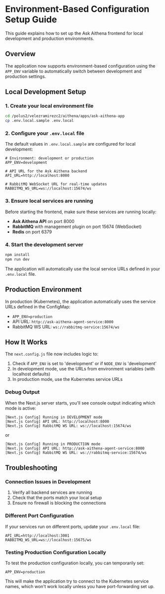# Environment-Based Configuration Setup Guide

This guide explains how to set up the Ask Aithena frontend for local development and production environments.

## Overview

The application now supports environment-based configuration using the `APP_ENV` variable to automatically switch between development and production settings.

## Local Development Setup

### 1. Create your local environment file

```bash
cd /polus2/velezramirezc2/aithena/apps/ask-aithena-app
cp .env.local.sample .env.local
```

### 2. Configure your `.env.local` file

The default values in `.env.local.sample` are configured for local development:

```env
# Environment: development or production
APP_ENV=development

# API URL for the Ask Aithena backend
API_URL=http://localhost:8000

# RabbitMQ WebSocket URL for real-time updates
RABBITMQ_WS_URL=ws://localhost:15674/ws
```

### 3. Ensure local services are running

Before starting the frontend, make sure these services are running locally:

- **Ask Aithena API** on port 8000
- **RabbitMQ** with management plugin on port 15674 (WebSocket)
- **Redis** on port 6379

### 4. Start the development server

```bash
npm install
npm run dev
```

The application will automatically use the local service URLs defined in your `.env.local` file.

## Production Environment

In production (Kubernetes), the application automatically uses the service URLs defined in the ConfigMap:

- `APP_ENV=production`
- API URL: `http://ask-aithena-agent-service:8000`
- RabbitMQ WS URL: `ws://rabbitmq-service:15674/ws`

## How It Works

The `next.config.js` file now includes logic to:

1. Check if `APP_ENV` is set to 'development' or if `NODE_ENV` is 'development'
2. In development mode, use the URLs from environment variables (with localhost defaults)
3. In production mode, use the Kubernetes service URLs

### Debug Output

When the Next.js server starts, you'll see console output indicating which mode is active:

```
[Next.js Config] Running in DEVELOPMENT mode
[Next.js Config] API URL: http://localhost:8000
[Next.js Config] RabbitMQ WS URL: ws://localhost:15674/ws
```

or

```
[Next.js Config] Running in PRODUCTION mode
[Next.js Config] API URL: http://ask-aithena-agent-service:8000
[Next.js Config] RabbitMQ WS URL: ws://rabbitmq-service:15674/ws
```

## Troubleshooting

### Connection Issues in Development

1. Verify all backend services are running
2. Check that the ports match your local setup
3. Ensure no firewall is blocking the connections

### Different Port Configuration

If your services run on different ports, update your `.env.local` file:

```env
API_URL=http://localhost:3001
RABBITMQ_WS_URL=ws://localhost:15675/ws
```

### Testing Production Configuration Locally

To test the production configuration locally, you can temporarily set:

```env
APP_ENV=production
```

This will make the application try to connect to the Kubernetes service names, which won't work locally unless you have port-forwarding set up.
